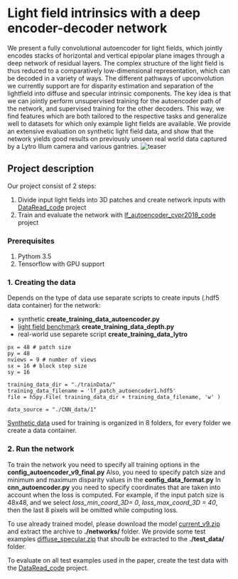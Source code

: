 # Light field intrinsics with a deep encoder-decoder network

We present a fully convolutional autoencoder for light fields,
which jointly encodes stacks of horizontal and vertical
epipolar plane images through a deep network of residual layers.
The complex structure of the light field is thus reduced to
a comparatively low-dimensional representation, which can be decoded
in a variety of ways.
The different pathways of upconvolution we currently support
are for disparity estimation and separation of the lightfield
into diffuse and specular intrinsic components.
The key idea is that we can jointly perform unsupervised training
for the autoencoder path of the network, and supervised training
for the other decoders. This way, we find features which are
both tailored to the respective tasks and generalize
well to datasets for which only example light fields
are available.
We provide an extensive evaluation on synthetic light field
data, and show that the network yields good results
on previously unseen real world data captured by a Lytro Illum camera
and various gantries.
![teaser](https://user-images.githubusercontent.com/41570345/43076792-9e4eaf92-8e85-11e8-8763-9e3fd041ab23.png)

## Project description
Our project consist of 2 steps:

1. Divide input light fields into 3D patches and create network inputs with [DataRead_code](https://github.com/cvia-kn/lf_autoencoder_cvpr2018_code/tree/master/DataRead_code) project
2. Train and evaluate the network with [lf_autoencoder_cvpr2018_code](https://github.com/cvia-kn/lf_autoencoder_cvpr2018_code/tree/master/lf_autoencoder_cvpr2018_code) project

### Prerequisites
1. Pythom 3.5
2. Tensorflow with GPU support

### 1. Creating the data
Depends on the type of data use separate scripts to create inputs (.hdf5 data container) for the network: 
* synthetic **create_training_data_autoencoder.py**
* [light field benchmark](http://hci-lightfield.iwr.uni-heidelberg.de/) **create_training_data_depth.py**
* real-world use separete script **create_training_data_lytro**
```
px = 48 # patch size
py = 48 
nviews = 9 # number of views
sx = 16 # block step size
sy = 16

training_data_dir = "./trainData/"
training_data_filename = 'lf_patch_autoencoder1.hdf5'
file = h5py.File( training_data_dir + training_data_filename, 'w' )

data_source = "./CNN_data/1"
```
[Synthetic data](http://link/) used for training is organized in 8 folders, for every folder we create a data container.

### 2. Run the network
To train the network you need to specify all training options in the **config_autoencoder_v9_final.py**
Also, you need to specify patch size and minimum and maximum disparity values in the **config_data_format.py**
In **cnn_autoencoder.py** you need to specify coordinates that are taken into account when the loss is computed.
For example, if the input patch size is 48x48, and we select *loss_min_coord_3D= 0*, *loss_max_coord_3D = 40*,
then the last 8 pixels will be omitted while computing loss.

To use already trained model, please download the model [current_v9.zip](http://link/) and extract the archive to **./networks/** folder.
We provide some test examples [diffuse_specular.zip](http://link/) that shoulb be extracted to the **./test_data/** folder.

To evaluate on all test examples used in the paper, create the test data with the [DataRead_code](https://github.com/cvia-kn/lf_autoencoder_cvpr2018_code/tree/master/DataRead_code) project.
